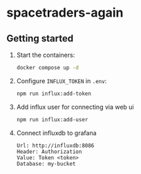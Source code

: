 # spacetraders-again

## Getting started

1. Start the containers:

   ```bash
   docker compose up -d
   ```

2. Configure `INFLUX_TOKEN` in `.env`:

   ```bash
   npm run influx:add-token
   ```

3. Add influx user for connecting via web ui

   ```bash
   npm run influx:add-user
   ```

4. Connect influxdb to grafana
   ```
   Url: http://influxdb:8086
   Header: Authorization
   Value: Token <token>
   Database: my-bucket
   ```
